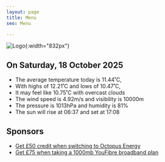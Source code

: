 ```yaml
---
layout: page
title: Menu
seo: Menu

---
```


![Logo](/images/logo.jpg){:width="832px"}

<!-- weather_marker starts -->
## On Saturday, 18 October 2025

- The average temperature today is 11.44˚C,
- With highs of 12.21˚C and lows of 10.47˚C,
- It may feel like 10.75˚C with overcast clouds
- The wind speed is 4.92m/s and visibility is 10000m
- The pressure is 1013hPa and humidity is 81%
- The sun will rise at 06:37 and set at 17:08

<!-- weather_marker ends -->

## Sponsors

- [Get £50 credit when switching to Octopus Energy](https://bit.ly/3oD1nnS)
- [Get £75 when taking a 1000mb YouFibre broadband plan](https://aklam.io/91zWhU?)
